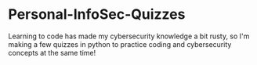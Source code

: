 # Personal-InfoSec-Quizzes
Learning to code has made my cybersecurity knowledge a bit rusty, so I'm making a few quizzes in python to practice coding and cybersecurity concepts at the same time! 
